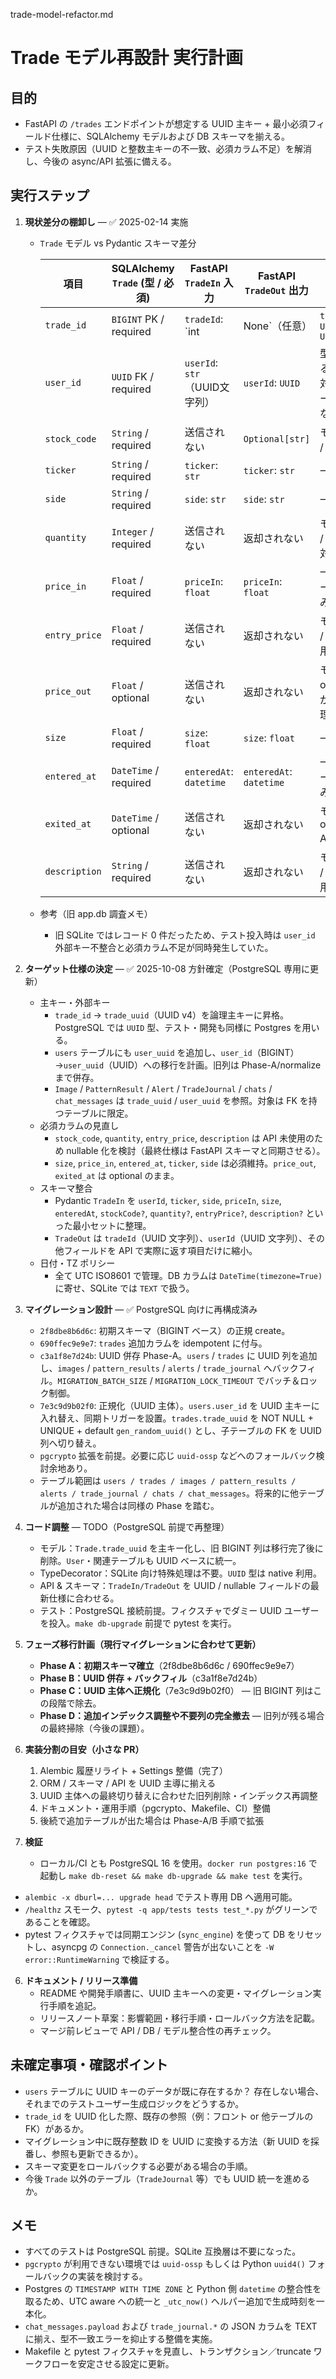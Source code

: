 trade-model-refactor.md
# Trade モデル再設計 実行計画

## 目的
- FastAPI の `/trades` エンドポイントが想定する UUID 主キー + 最小必須フィールド仕様に、SQLAlchemy モデルおよび DB スキーマを揃える。
- テスト失敗原因（UUID と整数主キーの不一致、必須カラム不足）を解消し、今後の async/API 拡張に備える。

## 実行ステップ
1. **現状差分の棚卸し** — ✅ 2025-02-14 実施
   - `Trade` モデル vs Pydantic スキーマ差分

     | 項目 | SQLAlchemy `Trade` (型 / 必須) | FastAPI `TradeIn` 入力 | FastAPI `TradeOut` 出力 | 差分メモ |
     | --- | --- | --- | --- | --- |
     | `trade_id` | `BIGINT` PK / required | `tradeId`: `int | None`（任意） | `tradeId`: `Union[int, UUID]` | API は UUID 想定、モデルは int 固定 |
     | `user_id` | `UUID` FK / required | `userId`: `str`（UUID文字列） | `userId`: `UUID` | 型は一致するが DB に対応ユーザーが存在しない |
     | `stock_code` | `String` / required | 送信されない | `Optional[str]` | モデル必須 / API 任意 |
     | `ticker` | `String` / required | `ticker`: `str` | `ticker`: `str` | 一致 |
     | `side` | `String` / required | `side`: `str` | `side`: `str` | 一致 |
     | `quantity` | `Integer` / required | 送信されない | 返却されない | モデル必須 / API 管理対象外 |
     | `price_in` | `Float` / required | `priceIn`: `float` | `priceIn`: `float` | 一致（フィールド名のみ差異） |
     | `entry_price` | `Float` / required | 送信されない | 返却されない | モデル必須 / API 未使用 |
     | `price_out` | `Float` / optional | 送信されない | 返却されない | モデル optional だが API 管理外 |
     | `size` | `Float` / required | `size`: `float` | `size`: `float` | 一致 |
     | `entered_at` | `DateTime` / required | `enteredAt`: `datetime` | `enteredAt`: `datetime` | 一致（フィールド名のみ差異） |
     | `exited_at` | `DateTime` / optional | 送信されない | 返却されない | モデル optional / API 未使用 |
     | `description` | `String` / required | 送信されない | 返却されない | モデル必須 / API 未使用 |

   - 参考（旧 app.db 調査メモ）
     - 旧 SQLite ではレコード 0 件だったため、テスト投入時は `user_id` 外部キー不整合と必須カラム不足が同時発生していた。

2. **ターゲット仕様の決定** — ✅ 2025-10-08 方針確定（PostgreSQL 専用に更新）
   - 主キー・外部キー
     - `trade_id` → `trade_uuid`（UUID v4）を論理主キーに昇格。PostgreSQL では `UUID` 型、テスト・開発も同様に Postgres を用いる。
     - `users` テーブルにも `user_uuid` を追加し、`user_id`（BIGINT）→`user_uuid`（UUID）への移行を計画。旧列は Phase-A/normalize まで併存。
     - `Image` / `PatternResult` / `Alert` / `TradeJournal` / `chats` / `chat_messages` は `trade_uuid` / `user_uuid` を参照。対象は FK を持つテーブルに限定。
   - 必須カラムの見直し
     - `stock_code`, `quantity`, `entry_price`, `description` は API 未使用のため nullable 化を検討（最終仕様は FastAPI スキーマと同期させる）。
     - `size`, `price_in`, `entered_at`, `ticker`, `side` は必須維持。`price_out`, `exited_at` は optional のまま。
   - スキーマ整合
     - Pydantic `TradeIn` を `userId`, `ticker`, `side`, `priceIn`, `size`, `enteredAt`, `stockCode?`, `quantity?`, `entryPrice?`, `description?` といった最小セットに整理。
     - `TradeOut` は `tradeId`（UUID 文字列）、`userId`（UUID 文字列）、その他フィールドを API で実際に返す項目だけに縮小。
   - 日付・TZ ポリシー
     - 全て UTC ISO8601 で管理。DB カラムは `DateTime(timezone=True)` に寄せ、SQLite では `TEXT` で扱う。

3. **マイグレーション設計** — ✅ PostgreSQL 向けに再構成済み
   - `2f8dbe8b6d6c`: 初期スキーマ（BIGINT ベース）の正規 create。
   - `690ffec9e9e7`: `trades` 追加カラムを idempotent に付与。
   - `c3a1f8e7d24b`: UUID 併存 Phase-A。`users` / `trades` に UUID 列を追加し、`images` / `pattern_results` / `alerts` / `trade_journal` へバックフィル。`MIGRATION_BATCH_SIZE` / `MIGRATION_LOCK_TIMEOUT` でバッチ＆ロック制御。
   - `7e3c9d9b02f0`: 正規化（UUID 主体）。`users.user_id` を UUID 主キーに入れ替え、同期トリガーを設置。`trades.trade_uuid` を NOT NULL + UNIQUE + default `gen_random_uuid()` とし、子テーブルの FK を UUID 列へ切り替え。
   - `pgcrypto` 拡張を前提。必要に応じ `uuid-ossp` などへのフォールバック検討余地あり。
   - テーブル範囲は `users / trades / images / pattern_results / alerts / trade_journal / chats / chat_messages`。将来的に他テーブルが追加された場合は同様の Phase を踏む。

4. **コード調整** — TODO（PostgreSQL 前提で再整理）
   - モデル：`Trade.trade_uuid` を主キー化し、旧 BIGINT 列は移行完了後に削除。`User`・関連テーブルも UUID ベースに統一。
   - TypeDecorator：SQLite 向け特殊処理は不要。`UUID` 型は native 利用。
   - API & スキーマ：`TradeIn/TradeOut` を UUID / nullable フィールドの最新仕様に合わせる。
   - テスト：PostgreSQL 接続前提。フィクスチャでダミー UUID ユーザーを投入。`make db-upgrade` 前提で pytest を実行。

7. **フェーズ移行計画（現行マイグレーションに合わせて更新）**
   - **Phase A：初期スキーマ確立**（2f8dbe8b6d6c / 690ffec9e9e7）
   - **Phase B：UUID 併存 + バックフィル**（c3a1f8e7d24b）
   - **Phase C：UUID 主体へ正規化**（7e3c9d9b02f0） — 旧 BIGINT 列はこの段階で除去。
   - **Phase D：追加インデックス調整や不要列の完全撤去** — 旧列が残る場合の最終掃除（今後の課題）。

8. **実装分割の目安（小さな PR）**
   1. Alembic 履歴リライト + Settings 整備（完了）
   2. ORM / スキーマ / API を UUID 主導に揃える
   3. UUID 主体への最終切り替えに合わせた旧列削除・インデックス再調整
   4. ドキュメント・運用手順（pgcrypto、Makefile、CI）整備
   5. 後続で追加テーブルが出た場合は Phase-A/B 手順で拡張

5. **検証**
   - ローカル/CI とも PostgreSQL 16 を使用。`docker run postgres:16` で起動し `make db-reset && make db-upgrade && make test` を実行。
- `alembic -x dburl=... upgrade head` でテスト専用 DB へ適用可能。
- `/healthz` スモーク、`pytest -q app/tests tests test_*.py` がグリーンであることを確認。
- pytest フィクスチャでは同期エンジン (`sync_engine`) を使って DB をリセットし、asyncpg の `Connection._cancel` 警告が出ないことを `-W error::RuntimeWarning` で検証する。

6. **ドキュメント / リリース準備**
   - README や開発手順書に、UUID 主キーへの変更・マイグレーション実行手順を追記。
   - リリースノート草案：影響範囲・移行手順・ロールバック方法を記載。
   - マージ前レビューで API / DB / モデル整合性の再チェック。

## 未確定事項・確認ポイント
- `users` テーブルに UUID キーのデータが既に存在するか？ 存在しない場合、それまでのテストユーザー生成ロジックをどうするか。
- `trade_id` を UUID 化した際、既存の参照（例：フロント or 他テーブルの FK）があるか。
- マイグレーション中に既存整数 ID を UUID に変換する方法（新 UUID を採番し、参照も更新できるか）。
- スキーマ変更をロールバックする必要がある場合の手順。
- 今後 `Trade` 以外のテーブル（`TradeJournal` 等）でも UUID 統一を進めるか。

## メモ
- すべてのテストは PostgreSQL 前提。SQLite 互換層は不要になった。
- `pgcrypto` が利用できない環境では `uuid-ossp` もしくは Python `uuid4()` フォールバックの実装を検討する。
- Postgres の `TIMESTAMP WITH TIME ZONE` と Python 側 `datetime` の整合性を取るため、UTC aware への統一と `_utc_now()` ヘルパー追加で生成時刻を一本化。
- `chat_messages.payload` および `trade_journal.*` の JSON カラムを TEXT に揃え、型不一致エラーを抑止する整備を実施。
- Makefile と pytest フィクスチャを見直し、トランザクション／truncate ワークフローを安定させる設定に更新。
